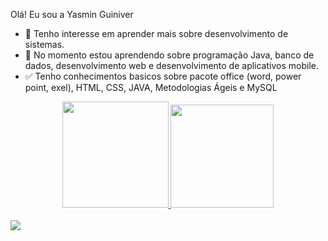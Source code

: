 

Olá! Eu sou a Yasmin Guiniver 

- 👀 Tenho interesse em aprender mais sobre desenvolvimento de sistemas.
- 🌱 No momento estou aprendendo sobre programação Java, banco de dados, desenvolvimento web e desenvolvimento de aplicativos mobile.
- ✅ Tenho conhecimentos basicos sobre pacote office (word, power point, exel), HTML, CSS, JAVA, Metodologias Ágeis e MySQL


<div align="center">
  <a href="https://github.com/YasminGuiniver">
  <img height="170em" src="https://github-readme-stats.vercel.app/api?username=YasminGuiniver&show_icons=true&theme=dark&include_all_commits=true&count_private=true"/>
  <img height="165em" src="https://github-readme-stats.vercel.app/api/top-langs/?username=YasminGuiniver&layout=compact&langs_count=7&theme=dark"/>
</div>
  <br>
  <div>
    <a href = "https://www.linkedin.com/in/yasmin-guiniver-534738235"> <img src = 	https://img.shields.io/badge/LinkedIn-0077B5?style=for-the-badge&logo=linkedin&logoColor=white>
  </div>


<!---
YasminGuiniver/YasminGuiniver is a ✨ special ✨ repository because its `README.md` (this file) appears on your GitHub profile.
You can click the Preview link to take a look at your changes.
--->
